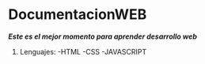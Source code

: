 # DocumentacionWEB
***Este es el mejor momento para aprender desarrollo web***
1. Lenguajes:
  -HTML
  -CSS
  -JAVASCRIPT
